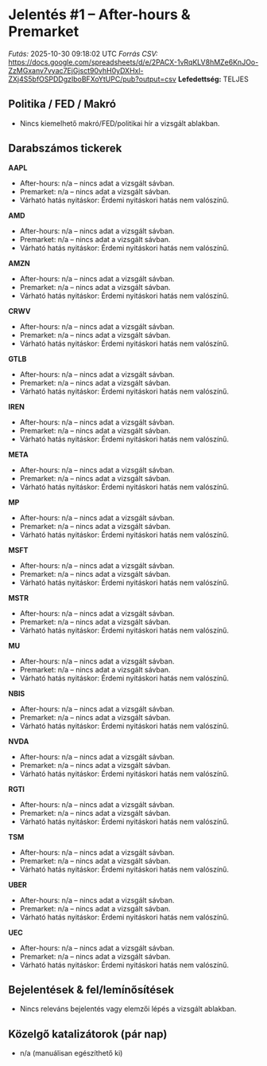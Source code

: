 # Jelentés #1 – After-hours & Premarket
*Futás:* 2025-10-30 09:18:02 UTC
*Forrás CSV:* https://docs.google.com/spreadsheets/d/e/2PACX-1vRqKLV8hMZe6KnJOo-ZzMGxanv7vyac7EjGjsct90vhH0yDXHxl-ZXj4S5bfOSPDDgzIboBFXoYtUPC/pub?output=csv
**Lefedettség:** TELJES

## Politika / FED / Makró
- Nincs kiemelhető makró/FED/politikai hír a vizsgált ablakban.

## Darabszámos tickerek
**AAPL**
- After-hours: n/a – nincs adat a vizsgált sávban.
- Premarket: n/a – nincs adat a vizsgált sávban.
- Várható hatás nyitáskor: Érdemi nyitáskori hatás nem valószínű.

**AMD**
- After-hours: n/a – nincs adat a vizsgált sávban.
- Premarket: n/a – nincs adat a vizsgált sávban.
- Várható hatás nyitáskor: Érdemi nyitáskori hatás nem valószínű.

**AMZN**
- After-hours: n/a – nincs adat a vizsgált sávban.
- Premarket: n/a – nincs adat a vizsgált sávban.
- Várható hatás nyitáskor: Érdemi nyitáskori hatás nem valószínű.

**CRWV**
- After-hours: n/a – nincs adat a vizsgált sávban.
- Premarket: n/a – nincs adat a vizsgált sávban.
- Várható hatás nyitáskor: Érdemi nyitáskori hatás nem valószínű.

**GTLB**
- After-hours: n/a – nincs adat a vizsgált sávban.
- Premarket: n/a – nincs adat a vizsgált sávban.
- Várható hatás nyitáskor: Érdemi nyitáskori hatás nem valószínű.

**IREN**
- After-hours: n/a – nincs adat a vizsgált sávban.
- Premarket: n/a – nincs adat a vizsgált sávban.
- Várható hatás nyitáskor: Érdemi nyitáskori hatás nem valószínű.

**META**
- After-hours: n/a – nincs adat a vizsgált sávban.
- Premarket: n/a – nincs adat a vizsgált sávban.
- Várható hatás nyitáskor: Érdemi nyitáskori hatás nem valószínű.

**MP**
- After-hours: n/a – nincs adat a vizsgált sávban.
- Premarket: n/a – nincs adat a vizsgált sávban.
- Várható hatás nyitáskor: Érdemi nyitáskori hatás nem valószínű.

**MSFT**
- After-hours: n/a – nincs adat a vizsgált sávban.
- Premarket: n/a – nincs adat a vizsgált sávban.
- Várható hatás nyitáskor: Érdemi nyitáskori hatás nem valószínű.

**MSTR**
- After-hours: n/a – nincs adat a vizsgált sávban.
- Premarket: n/a – nincs adat a vizsgált sávban.
- Várható hatás nyitáskor: Érdemi nyitáskori hatás nem valószínű.

**MU**
- After-hours: n/a – nincs adat a vizsgált sávban.
- Premarket: n/a – nincs adat a vizsgált sávban.
- Várható hatás nyitáskor: Érdemi nyitáskori hatás nem valószínű.

**NBIS**
- After-hours: n/a – nincs adat a vizsgált sávban.
- Premarket: n/a – nincs adat a vizsgált sávban.
- Várható hatás nyitáskor: Érdemi nyitáskori hatás nem valószínű.

**NVDA**
- After-hours: n/a – nincs adat a vizsgált sávban.
- Premarket: n/a – nincs adat a vizsgált sávban.
- Várható hatás nyitáskor: Érdemi nyitáskori hatás nem valószínű.

**RGTI**
- After-hours: n/a – nincs adat a vizsgált sávban.
- Premarket: n/a – nincs adat a vizsgált sávban.
- Várható hatás nyitáskor: Érdemi nyitáskori hatás nem valószínű.

**TSM**
- After-hours: n/a – nincs adat a vizsgált sávban.
- Premarket: n/a – nincs adat a vizsgált sávban.
- Várható hatás nyitáskor: Érdemi nyitáskori hatás nem valószínű.

**UBER**
- After-hours: n/a – nincs adat a vizsgált sávban.
- Premarket: n/a – nincs adat a vizsgált sávban.
- Várható hatás nyitáskor: Érdemi nyitáskori hatás nem valószínű.

**UEC**
- After-hours: n/a – nincs adat a vizsgált sávban.
- Premarket: n/a – nincs adat a vizsgált sávban.
- Várható hatás nyitáskor: Érdemi nyitáskori hatás nem valószínű.


## Bejelentések & fel/lemínősítések
- Nincs releváns bejelentés vagy elemzői lépés a vizsgált ablakban.

## Közelgő katalizátorok (pár nap)
- n/a (manuálisan egészíthető ki)
